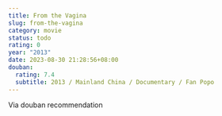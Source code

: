 ```yaml
---
title: From the Vagina
slug: from-the-vagina
category: movie
status: todo
rating: 0
year: "2013"
date: 2023-08-30 21:28:56+08:00
douban:
  rating: 7.4
  subtitle: 2013 / Mainland China / Documentary / Fan Popo
---
```


Via douban recommendation
